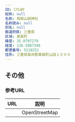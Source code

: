 ```yaml
---
ID: CfLWY
総称: null
名称: 鳥取山田神社
名称読み: null
別名: null
都道府県: 三重県
区域: 東員町
緯度: 35.0707279
経度: 136.5887346
郵便番号: 5110251
住所: 三重県員弁郡東員町山田１００９
---
```


## その他

### 参考URL

| URL | 説明          |
| --- | ------------- |
|     | OpenStreetMap |
